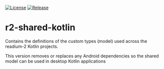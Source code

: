 [![License](https://img.shields.io/badge/License-BSD%203--Clause-blue.svg)](/LICENSE)
[![Release](https://jitpack.io/v/readium/r2-shared-kotlin.svg)](https://jitpack.io/#readium/r2-shared-kotlin)
# r2-shared-kotlin

Contains the definitions of the custom types (model) used across the readium-2 Kotlin projects.

This version removes or replaces any Android dependencies so the shared model can be used in desktop Kotlin applications


